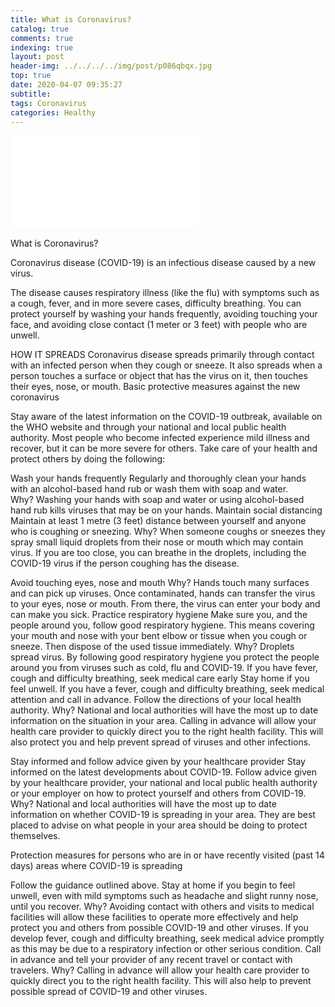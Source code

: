 ```yaml
---
title: What is Coronavirus?
catalog: true
comments: true
indexing: true
layout: post
header-img: ../../../../img/post/p086qbqx.jpg
top: true
date: 2020-04-07 09:35:27
subtitle:
tags: Coronavirus
categories: Healthy
---
```

<iframe frameborder="0" width="auto" height="auto"
src="//www.dailymotion.com/embed/video/x7t5gof?autoplay=1&mute=1"
allowfullscreen allow="autoplay"></iframe>

What is Coronavirus?

Coronavirus disease (COVID-19) is an infectious disease caused by a new virus.

The disease causes respiratory illness (like the flu) with symptoms such as a cough, fever, and in more severe cases, difficulty breathing. You can protect yourself by washing your hands frequently, avoiding touching your face, and avoiding close contact (1 meter or 3 feet) with people who are unwell.

HOW IT SPREADS
Coronavirus disease spreads primarily through contact with an infected person when they cough or sneeze. It also spreads when a person touches a surface or object that has the virus on it, then touches their eyes, nose, or mouth.
Basic protective measures against the new coronavirus

Stay aware of the latest information on the COVID-19 outbreak, available on the WHO website and through your national and local public health authority. Most people who become infected experience mild illness and recover, but it can be more severe for others. Take care of your health and protect others by doing the following:

Wash your hands frequently
Regularly and thoroughly clean your hands with an alcohol-based hand rub or wash them with soap and water.
Why? Washing your hands with soap and water or using alcohol-based hand rub kills viruses that may be on your hands.
Maintain social distancing
Maintain at least 1 metre (3 feet) distance between yourself and anyone who is coughing or sneezing.
Why? When someone coughs or sneezes they spray small liquid droplets from their nose or mouth which may contain virus. If you are too close, you can breathe in the droplets, including the COVID-19 virus if the person coughing has the disease.

Avoid touching eyes, nose and mouth
Why? Hands touch many surfaces and can pick up viruses. Once contaminated, hands can transfer the virus to your eyes, nose or mouth. From there, the virus can enter your body and can make you sick.
Practice respiratory hygiene
Make sure you, and the people around you, follow good respiratory hygiene. This means covering your mouth and nose with your bent elbow or tissue when you cough or sneeze. Then dispose of the used tissue immediately.
Why? Droplets spread virus. By following good respiratory hygiene you protect the people around you from viruses such as cold, flu and COVID-19.
If you have fever, cough and difficulty breathing, seek medical care early
Stay home if you feel unwell. If you have a fever, cough and difficulty breathing, seek medical attention and call in advance. Follow the directions of your local health authority.
Why? National and local authorities will have the most up to date information on the situation in your area. Calling in advance will allow your health care provider to quickly direct you to the right health facility. This will also protect you and help prevent spread of viruses and other infections.

Stay informed and follow advice given by your healthcare provider
Stay informed on the latest developments about COVID-19. Follow advice given by your healthcare provider, your national and local public health authority or your employer on how to protect yourself and others from COVID-19.
Why? National and local authorities will have the most up to date information on whether COVID-19 is spreading in your area. They are best placed to advise on what people in your area should be doing to protect themselves.

Protection measures for persons who are in or have recently visited (past 14 days) areas where COVID-19 is spreading

Follow the guidance outlined above.
Stay at home if you begin to feel unwell, even with mild symptoms such as headache and slight runny nose, until you recover. Why? Avoiding contact with others and visits to medical facilities will allow these facilities to operate more effectively and help protect you and others from possible COVID-19 and other viruses.
If you develop fever, cough and difficulty breathing, seek medical advice promptly as this may be due to a respiratory infection or other serious condition. Call in advance and tell your provider of any recent travel or contact with travelers. Why? Calling in advance will allow your health care provider to quickly direct you to the right health facility. This will also help to prevent possible spread of COVID-19 and other viruses.
